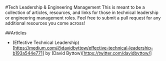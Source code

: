 #Tech Leadership & Engineering Management
This is meant to be a collection of articles, resources, and links for those in technical leadership or engineering management roles. Feel free to submit a pull request for any additional resources you come across!

##Articles
- (Effective Technical Leadership)[https://medium.com/@davidbyttow/effective-technical-leadership-b193a544e771] by (David Byttow)[https://twitter.com/davidbyttow/]